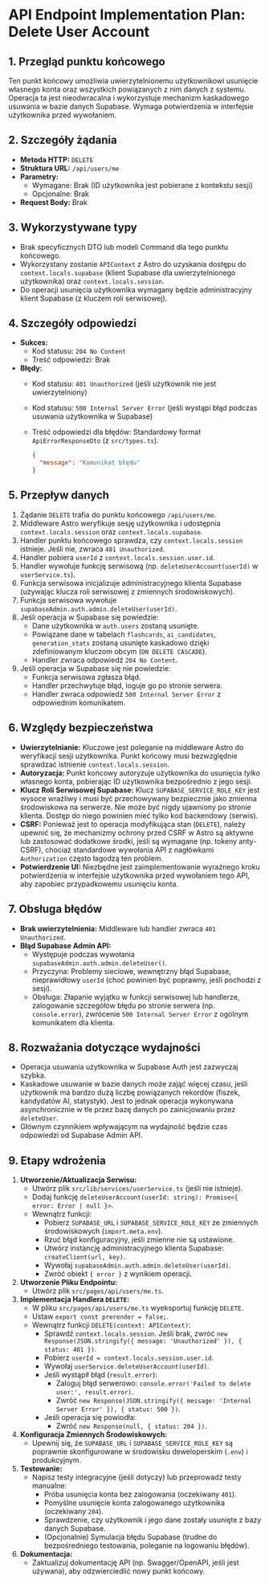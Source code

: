 # API Endpoint Implementation Plan: Delete User Account

## 1. Przegląd punktu końcowego

Ten punkt końcowy umożliwia uwierzytelnionemu użytkownikowi usunięcie własnego konta oraz wszystkich powiązanych z nim danych z systemu. Operacja ta jest nieodwracalna i wykorzystuje mechanizm kaskadowego usuwania w bazie danych Supabase. Wymaga potwierdzenia w interfejsie użytkownika przed wywołaniem.

## 2. Szczegóły żądania

- **Metoda HTTP:** `DELETE`
- **Struktura URL:** `/api/users/me`
- **Parametry:**
  - Wymagane: Brak (ID użytkownika jest pobierane z kontekstu sesji)
  - Opcjonalne: Brak
- **Request Body:** Brak

## 3. Wykorzystywane typy

- Brak specyficznych DTO lub modeli Command dla tego punktu końcowego.
- Wykorzystany zostanie `APIContext` z Astro do uzyskania dostępu do `context.locals.supabase` (klient Supabase dla uwierzytelnionego użytkownika) oraz `context.locals.session`.
- Do operacji usunięcia użytkownika wymagany będzie administracyjny klient Supabase (z kluczem roli serwisowej).

## 4. Szczegóły odpowiedzi

- **Sukces:**
  - Kod statusu: `204 No Content`
  - Treść odpowiedzi: Brak
- **Błędy:**
  - Kod statusu: `401 Unauthorized` (jeśli użytkownik nie jest uwierzytelniony)
  - Kod statusu: `500 Internal Server Error` (jeśli wystąpi błąd podczas usuwania użytkownika w Supabase)
  - Treść odpowiedzi dla błędów: Standardowy format `ApiErrorResponseDto` (z `src/types.ts`).

      ```json
      {
        "message": "Komunikat błędu"
      }
      ```

## 5. Przepływ danych

1. Żądanie `DELETE` trafia do punktu końcowego `/api/users/me`.
2. Middleware Astro weryfikuje sesję użytkownika i udostępnia `context.locals.session` oraz `context.locals.supabase`.
3. Handler punktu końcowego sprawdza, czy `context.locals.session` istnieje. Jeśli nie, zwraca `401 Unauthorized`.
4. Handler pobiera `userId` z `context.locals.session.user.id`.
5. Handler wywołuje funkcję serwisową (np. `deleteUserAccount(userId)` w `userService.ts`).
6. Funkcja serwisowa inicjalizuje administracyjnego klienta Supabase (używając klucza roli serwisowej z zmiennych środowiskowych).
7. Funkcja serwisowa wywołuje `supabaseAdmin.auth.admin.deleteUser(userId)`.
8. Jeśli operacja w Supabase się powiedzie:
    - Dane użytkownika w `auth.users` zostaną usunięte.
    - Powiązane dane w tabelach `flashcards`, `ai_candidates`, `generation_stats` zostaną usunięte kaskadowo dzięki zdefiniowanym kluczom obcym (`ON DELETE CASCADE`).
    - Handler zwraca odpowiedź `204 No Content`.
9. Jeśli operacja w Supabase się nie powiedzie:
    - Funkcja serwisowa zgłasza błąd.
    - Handler przechwytuje błąd, loguje go po stronie serwera.
    - Handler zwraca odpowiedź `500 Internal Server Error` z odpowiednim komunikatem.

## 6. Względy bezpieczeństwa

- **Uwierzytelnianie:** Kluczowe jest poleganie na middleware Astro do weryfikacji sesji użytkownika. Punkt końcowy musi bezwzględnie sprawdzać istnienie `context.locals.session`.
- **Autoryzacja:** Punkt końcowy autoryzuje użytkownika do usunięcia *tylko* własnego konta, pobierając ID użytkownika bezpośrednio z jego sesji.
- **Klucz Roli Serwisowej Supabase:** Klucz `SUPABASE_SERVICE_ROLE_KEY` jest wysoce wrażliwy i musi być przechowywany bezpiecznie jako zmienna środowiskowa na serwerze. Nie może być nigdy ujawniony po stronie klienta. Dostęp do niego powinien mieć tylko kod backendowy (serwis).
- **CSRF:** Ponieważ jest to operacja modyfikująca stan (`DELETE`), należy upewnić się, że mechanizmy ochrony przed CSRF w Astro są aktywne lub zastosować dodatkowe środki, jeśli są wymagane (np. tokeny anty-CSRF), chociaż standardowe wywołania API z nagłówkami `Authorization` często łagodzą ten problem.
- **Potwierdzenie UI:** Niezbędne jest zaimplementowanie wyraźnego kroku potwierdzenia w interfejsie użytkownika przed wywołaniem tego API, aby zapobiec przypadkowemu usunięciu konta.

## 7. Obsługa błędów

- **Brak uwierzytelnienia:** Middleware lub handler zwraca `401 Unauthorized`.
- **Błąd Supabase Admin API:**
  - Występuje podczas wywołania `supabaseAdmin.auth.admin.deleteUser()`.
  - Przyczyna: Problemy sieciowe, wewnętrzny błąd Supabase, nieprawidłowy `userId` (choć powinien być poprawny, jeśli pochodzi z sesji).
  - Obsługa: Złapanie wyjątku w funkcji serwisowej lub handlerze, zalogowanie szczegółów błędu po stronie serwera (np. `console.error`), zwrócenie `500 Internal Server Error` z ogólnym komunikatem dla klienta.

## 8. Rozważania dotyczące wydajności

- Operacja usuwania użytkownika w Supabase Auth jest zazwyczaj szybka.
- Kaskadowe usuwanie w bazie danych może zająć więcej czasu, jeśli użytkownik ma bardzo dużą liczbę powiązanych rekordów (fiszek, kandydatów AI, statystyk). Jest to jednak operacja wykonywana asynchronicznie w tle przez bazę danych po zainicjowaniu przez `deleteUser`.
- Głównym czynnikiem wpływającym na wydajność będzie czas odpowiedzi od Supabase Admin API.

## 9. Etapy wdrożenia

1. **Utworzenie/Aktualizacja Serwisu:**
    - Utwórz plik `src/lib/services/userService.ts` (jeśli nie istnieje).
    - Dodaj funkcję `deleteUserAccount(userId: string): Promise<{ error: Error | null }>`.
    - Wewnątrz funkcji:
        - Pobierz `SUPABASE_URL` i `SUPABASE_SERVICE_ROLE_KEY` ze zmiennych środowiskowych (`import.meta.env`).
        - Rzuć błąd konfiguracyjny, jeśli zmienne nie są ustawione.
        - Utwórz instancję administracyjnego klienta Supabase: `createClient(url, key)`.
        - Wywołaj `supabaseAdmin.auth.admin.deleteUser(userId)`.
        - Zwróć obiekt `{ error }` z wynikiem operacji.
2. **Utworzenie Pliku Endpointu:**
    - Utwórz plik `src/pages/api/users/me.ts`.
3. **Implementacja Handlera `DELETE`:**
    - W pliku `src/pages/api/users/me.ts` wyeksportuj funkcję `DELETE`.
    - Ustaw `export const prerender = false;`.
    - Wewnątrz funkcji `DELETE(context: APIContext)`:
        - Sprawdź `context.locals.session`. Jeśli brak, zwróć `new Response(JSON.stringify({ message: 'Unauthorized' }), { status: 401 })`.
        - Pobierz `userId = context.locals.session.user.id`.
        - Wywołaj `userService.deleteUserAccount(userId)`.
        - Jeśli wystąpił błąd (`result.error`):
            - Zaloguj błąd serwerowo: `console.error('Failed to delete user:', result.error)`.
            - Zwróć `new Response(JSON.stringify({ message: 'Internal Server Error' }), { status: 500 })`.
        - Jeśli operacja się powiodła:
            - Zwróć `new Response(null, { status: 204 })`.
4. **Konfiguracja Zmiennych Środowiskowych:**
    - Upewnij się, że `SUPABASE_URL` i `SUPABASE_SERVICE_ROLE_KEY` są poprawnie skonfigurowane w środowisku deweloperskim (`.env`) i produkcyjnym.
5. **Testowanie:**
    - Napisz testy integracyjne (jeśli dotyczy) lub przeprowadź testy manualne:
        - Próba usunięcia konta bez zalogowania (oczekiwany `401`).
        - Pomyślne usunięcie konta zalogowanego użytkownika (oczekiwany `204`).
        - Sprawdzenie, czy użytkownik i jego dane zostały usunięte z bazy danych Supabase.
        - (Opcjonalnie) Symulacja błędu Supabase (trudne do bezpośredniego testowania, poleganie na logowaniu błędów).
6. **Dokumentacja:**
    - Zaktualizuj dokumentację API (np. Swagger/OpenAPI, jeśli jest używana), aby odzwierciedlić nowy punkt końcowy.
